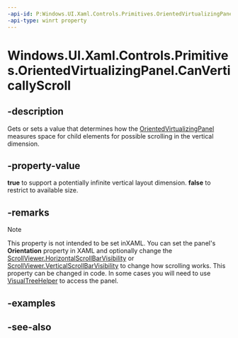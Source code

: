 ```yaml
---
-api-id: P:Windows.UI.Xaml.Controls.Primitives.OrientedVirtualizingPanel.CanVerticallyScroll
-api-type: winrt property
---
```


<!-- Property syntax
public bool CanVerticallyScroll { get;  set; }
-->

# Windows.UI.Xaml.Controls.Primitives.OrientedVirtualizingPanel.CanVerticallyScroll

## -description
Gets or sets a value that determines how the [OrientedVirtualizingPanel](orientedvirtualizingpanel.md) measures space for child elements for possible scrolling in the vertical dimension.



## -property-value
**true** to support a potentially infinite vertical layout dimension. **false** to restrict to available size.

## -remarks
> [!NOTE]
> This property is not intended to be set inXAML. You can set the panel's **Orientation** property in XAML and optionally change the [ScrollViewer.HorizontalScrollBarVisibility](../windows.ui.xaml.controls/scrollviewer_horizontalscrollbarvisibility.md) or [ScrollViewer.VerticalScrollBarVisibility](../windows.ui.xaml.controls/scrollviewer_verticalscrollbarvisibility.md) to change how scrolling works. This property can be changed in code. In some cases you will need to use [VisualTreeHelper](../windows.ui.xaml.media/visualtreehelper.md) to access the panel.

## -examples

## -see-also
